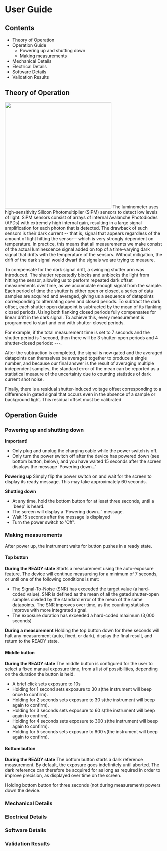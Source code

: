 # User Guide

## Contents
- Theory of Operation
- Operation Guide
  - Powering up and shutting down
  - Making measurements
- Mechanical Details
- Electrical Details
- Software Details
- Validation Results

## Theory of Operation
<img src = "https://user-images.githubusercontent.com/30475643/114794262-ee839280-9d40-11eb-962d-150d2e095a7a.png" width="340">
The luminometer uses high-sensitivity Silicon Photomultiplier (SiPM) sensors to detect low levels of light. SiPM sensors consist of arrays of internal Avalanche Photodiodes (APDs) with extremely high internal gain, resulting in a large signal amplification for each photon that is detected. The drawback of such sensors is their dark current -- that is, signal that appears regardless of the amount of light hitting the sensor-- which is very strongly dependent on temperature. In practice, this means that all measurements we make consist of the actual luminescence signal added on top of a time-varying dark signal that drifts with the temperature of the sensors. Without mitigation, the drift of the dark signal would dwarf the signals we are trying to measure.

To compensate for the dark signal drift, a swinging shutter arm was introduced. The shutter repeatedly blocks and unblocks the light from hitting the sensor, allowing us to perform repeated dark offset measurements over time, as we accumulate enough signal from the sample. Each period of time the shutter is either open or closed, a series of data samples are acquired and averaged, giving us a sequence of datapoints corresponding to alternating open and closed periods. To subtract the dark offset, each shutter open datapoint is subtracted by the mean of its flanking closed periods. Using both flanking closed periods fully compensates for linear drift in the dark signal. To achieve this, every measurement is programmed to start and end with shutter-closed periods.

For example, if the total measurement time is set to 7 seconds and the shutter period is 1 second, then there will be 3 shutter-open periods and 4 shutter-closed periods: _-_-_-_. 

After the subtraction is completed, the signal is now gated and the averaged datapoints can themselves be averaged together to produce a single number, and because our final answer is the result of averaging multiple independent samples, the standard error of the mean can be reported as a statistical measure of the uncertainty due to counting statistics of dark current shot noise. 

Finally, there is a residual shutter-induced voltage offset corresponding to a difference in gated signal that occurs even in the absence of a sample or background light. This residual offset must be calibrated 

## Operation Guide

### Powering up and shutting down
__Important!__
- Only plug and unplug the charging cable while the power switch is off.
- Only turn the power switch off after the device has powered down (see bottom button, below), and you have waited 15 seconds after the screen displays the message 'Powering down...'

__Powering up__
Simply flip the power switch on and wait for the screen to display its ready message. This may take approximately 60 seconds. 

__Shutting down__ 
- At any time, hold the bottom button for at least three seconds, until a 'beep' is heard. 
- The screen will display a 'Powering down...' message. 
- Wait 15 seconds after the message is displayed
- Turn the power switch to 'Off'.

### Making measurements
After power up, the instrument waits for button pushes in a ready state.

#### Top button
__During the READY state__
Starts a measurement using the auto-exposure feature. The device will continue measureing for a minimum of 7 seconds, or until one of the following conditions is met:
- The Signal-To-Noise (SNR) has exceeded the target value (a hard-coded value). SNR is defined as the mean of all the gated shutter-open samples divided by the standard error of the mean of the same datapoints. The SNR improves over time, as the counting statistics improve with more integrated signal.
- The exposure duration has exceeded a hard-coded maximum (3,000 seconds)

__During a measurement__
Holding the top button down for three seconds will halt any measurement (auto, fixed, or dark), display the final result, and return to the READY state.

#### Middle button
__During the READY state__
The middle button is configured for the user to select a fixed manual exposure time, from a list of possibilities, depending on the duration the button is held. 
- A brief click sets exposure to 10s
- Holding for 1 second sets exposure to 30 s(the instrument will beep once to confirm). 
- Holding for 2 seconds sets exposure to 30 s(the instrument will beep again to confirm). 
- Holding for 3 seconds sets exposure to 60 s(the instrument will beep again to confirm). 
- Holding for 4 seconds sets exposure to 300 s(the instrument will beep again to confirm). 
- Holding for 5 seconds sets exposure to 600 s(the instrument will beep again to confirm). 

#### Bottom button
__During the READY state__
The bottom button starts a dark reference measurement. By default, the exposure goes indefinitely until aborted. The dark reference can therefore be acquired for as long as required in order to improve precision, as displayed over time on the screen. 

Holding bottom button for three seconds (not during measurement) powers down the device.

### Mechanical Details

### Electrical Details

### Software Details

### Validation Results
